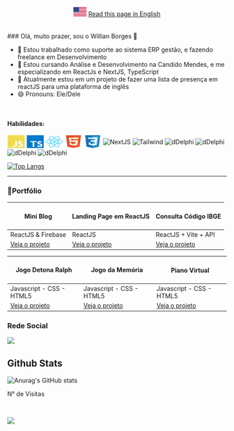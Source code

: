 <div align= "center">
  <img  alt="English" height="21" width="30" src="https://github.com/WBorges1984/icons/blob/main/Bandeiras/eua-qd.png?raw=true">
<a href="https://github.com/WBorges1984/WBorges1984/blob/main/README-en.md"><span>Read this page in English</span></a>
  </br></br></br>
</div> 
### Olá, muito prazer, sou o Willian Borges 👋


- 🔭 Estou trabalhado como suporte ao sistema ERP gestão, e fazendo freelance em Desenvolvimento
- 🌱 Estou cursando Análise e Desenvolvimento na Candido Mendes, e me especializando em ReactJs e NextJS, TypeScript
- 🥇 Atualmente estou em um projeto de fazer uma lista de presença em reactJS para uma plataforma de inglês
- 😄 Pronouns: Ele/Dele
<div style="display: inline_block"><br>
  <h4>Habilidades:</h4>
  <img align="center" alt="Rafa-Js" height="30" width="40" src="https://raw.githubusercontent.com/devicons/devicon/master/icons/javascript/javascript-plain.svg">
  <img align="center" alt="Rafa-Ts" height="30" width="40" src="https://raw.githubusercontent.com/devicons/devicon/master/icons/typescript/typescript-plain.svg">
  <img align="center" alt="Rafa-React" height="30" width="40" src="https://raw.githubusercontent.com/devicons/devicon/master/icons/react/react-original.svg">
  <img align="center" alt="Rafa-HTML" height="30" width="40" src="https://raw.githubusercontent.com/devicons/devicon/master/icons/html5/html5-original.svg">
  <img align="center" alt="Rafa-CSS" height="30" width="40" src="https://raw.githubusercontent.com/devicons/devicon/master/icons/css3/css3-original.svg">
  <img align="center" alt="NextJS" height="30" width="40" src="https://www.datocms-assets.com/75941/1657707878-nextjs_logo.png">
  <img align="center" alt="Tailwind" height="30" width="90" src="https://encrypted-tbn0.gstatic.com/images?q=tbn:ANd9GcT017OY1kOdvdn-MZkgVZG_xSz-x95RYMtGbg&usqp=CAU">
  <img align="center" alt="dDelphi" height="30" width="40" src="https://d2ohlsp9gwqc7h.cloudfront.net/images/logos/logo-page/delphi-logo-1024.png">
  <img align="center" alt="dDelphi" height="30" width="40" src="https://getbootstrap.com/docs/5.3/assets/brand/bootstrap-logo-shadow.png">
  <img align="center" alt="dDelphi" height="30" width="40" src="https://mui.com/static/logo.png">
  <img align="center" alt="dDelphi" height="60" width="80" src="https://storage.googleapis.com/cms-storage-bucket/ec64036b4eacc9f3fd73.svg">
</div>

[![Top Langs](https://github-readme-stats.vercel.app/api/top-langs/?username=WBorges1984&layout=compact&theme=holi)](https://github.com/WBorges1984/github-readme-stats)
</br>

<hr>
<h3>💼<strong>Portfólio</strong></h3>

| Mini Blog|<h4>Landing Page em ReactJS</h4> | Consulta Código IBGE |
| --- | --- | ---|
| ReactJS & Firebase | ReactJS |  ReactJS + Vite + API |
|<a href="https://miniblog-taupe.vercel.app/login" target="_blank">Veja o projeto</a>|<a href="https://landing-page-neon-alpha-73.vercel.app/" target="_blank">Veja o projeto</a>|<a href="https://pesquisa-cod-ibge.vercel.app/" target="_blank">Veja o projeto</a>|

|Jogo Detona Ralph|Jogo da Memória| <h4>Piano Virtual</h4> |
| --- | --- | ---|
|Javascript - CSS - HTML5|Javascript - CSS - HTML5| Javascript - CSS - HTML5 |
|<a href="https://detona-ralph-one.vercel.app/" target="_blank">Veja o projeto</a>|<a href="https://memory-game-indol-ten.vercel.app/" target="_blank">Veja o projeto</a>| <a href="https://vercel.com/wborges1984/piano-simulator" target="_blank">Veja o projeto</a> |

### <h3>Rede Social</h3>
<div style="align: "center">
<a href="https://www.linkedin.com//in/willian-borges-60b7b068" target="_blank"><img src="https://img.shields.io/badge/-LinkedIn-%230077B5?style=for-the-badge&logo=linkedin&logoColor=white" target="_blank"></a> 
</div>


## Github Stats
![Anurag's GitHub stats](https://github-readme-stats.vercel.app/api?username=WBorges1984&show_icons=true&theme=radical)
</br>
<p align="left">N° de Visitas</p>
</br>
<p align="left"> <img align="left" src="https://profile-counter.glitch.me/WBorges1984/count.svg" /></p>
